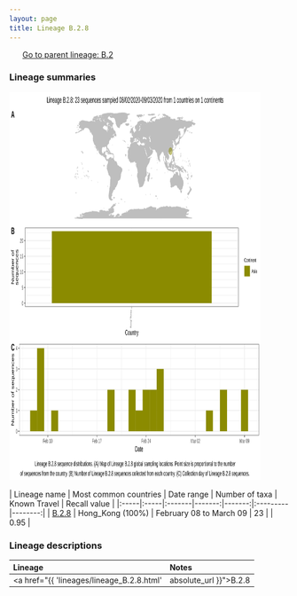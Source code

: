 ```yaml
---
layout: page
title: Lineage B.2.8
---
```




<p>
<ul class="actions small">
	 <a href="{{ 'lineages/lineage_B.2.html' | absolute_url }}" class="button special fit">Go to parent lineage: B.2</a>
</ul>
</p>
<h3> Lineage summaries</h3>

<img src="../assets/images/B.2.8.svg" alt="B.2.8 lineage summary figure" width="90%" height="700px" />


| Lineage name | Most common countries | Date range | Number of taxa | Known Travel | Recall value |
|:-----|:-----|:-------|-------:|-------:|:---------|--------:|
| <a href="{{ 'lineages/lineage_B.2.8.html' | absolute_url }}">B.2.8</a> | Hong_Kong (100%) | February 08 to March 09 | 23 |  | 0.95 |

<h3>Lineage descriptions</h3>

| Lineage | Notes |
|:-----|:-----|
| <a href="{{ 'lineages/lineage_B.2.8.html' | absolute_url }}">B.2.8</a> | Hong Kong lineage nested within B.2, B.2 also contains diversity from Hong Kong along with sequences from around the globe. |

